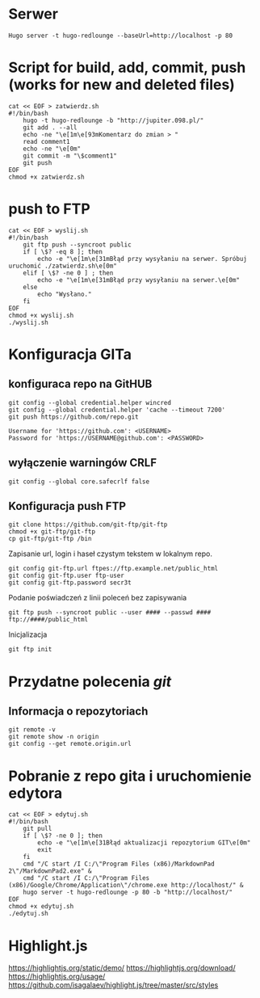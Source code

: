 # Serwer
```
Hugo server -t hugo-redlounge --baseUrl=http://localhost -p 80
```

# Script for build, add, commit, push (works for new and deleted files)
```
cat << EOF > zatwierdz.sh
#!/bin/bash
	hugo -t hugo-redlounge -b "http://jupiter.098.pl/"
	git add . --all
	echo -ne "\e[1m\e[93mKomentarz do zmian > "
	read comment1
	echo -ne "\e[0m"
	git commit -m "\$comment1"	
	git push
EOF
chmod +x zatwierdz.sh
```
 
# push to FTP
``` 
cat << EOF > wyslij.sh
#!/bin/bash
	git ftp push --syncroot public
	if [ \$? -eq 8 ]; then
        echo -e "\e[1m\e[31mBłąd przy wysyłaniu na serwer. Spróbuj uruchomić ./zatwierdz.sh\e[0m"
	elif [ \$? -ne 0 ] ; then
        echo -e "\e[1m\e[31mBłąd przy wysyłaniu na serwer.\e[0m"
	else
	    echo "Wysłano."
	fi	
EOF
chmod +x wyslij.sh
./wyslij.sh
```

# Konfiguracja GITa

## konfiguraca repo na GitHUB
```
git config --global credential.helper wincred
git config --global credential.helper 'cache --timeout 7200'
git push https://github.com/repo.git

Username for 'https://github.com': <USERNAME>
Password for 'https://USERNAME@github.com': <PASSWORD>
```
 
## wyłączenie warningów CRLF
```
git config --global core.safecrlf false 
```
## Konfiguracja push FTP
```
git clone https://github.com/git-ftp/git-ftp
chmod +x git-ftp/git-ftp
cp git-ftp/git-ftp /bin
```

Zapisanie url, login i haseł czystym tekstem w lokalnym repo.
```
git config git-ftp.url ftpes://ftp.example.net/public_html
git config git-ftp.user ftp-user
git config git-ftp.password secr3t
```

Podanie poświadczeń z linii poleceń bez zapisywania
```
git ftp push --syncroot public --user #### --passwd #### ftp://####/public_html
```

Inicjalizacja
```
git ftp init 
```

# Przydatne polecenia *git*
## Informacja o repozytoriach
```
git remote -v  
git remote show -n origin
git config --get remote.origin.url
```

# Pobranie z repo gita i uruchomienie edytora
```
cat << EOF > edytuj.sh
#!/bin/bash
	git pull
	if [ \$? -ne 0 ]; then
        echo -e "\e[1m\e[31Błąd aktualizacji repozytorium GIT\e[0m"
        exit
	fi
	cmd "/C start /I C:/\"Program Files (x86)/MarkdownPad 2\"/MarkdownPad2.exe" &
	cmd "/C start /I C:/\"Program Files (x86)/Google/Chrome/Application\"/chrome.exe http://localhost/"	&
	hugo server -t hugo-redlounge -p 80 -b "http://localhost/"
EOF
chmod +x edytuj.sh
./edytuj.sh
```


# Highlight.js

https://highlightjs.org/static/demo/
https://highlightjs.org/download/
https://highlightjs.org/usage/
https://github.com/isagalaev/highlight.js/tree/master/src/styles
